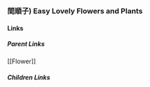 ### 間順子) Easy Lovely Flowers and Plants
#### Links
##### Parent Links
[[Flower]]
##### Children Links

